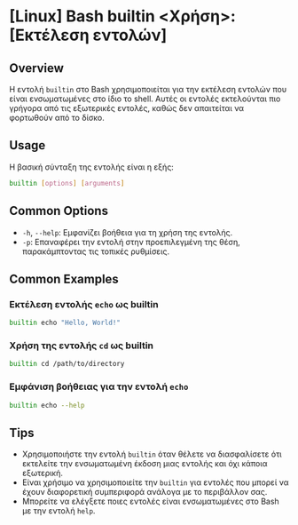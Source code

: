 # [Linux] Bash builtin <Χρήση>: [Εκτέλεση εντολών]

## Overview
Η εντολή `builtin` στο Bash χρησιμοποιείται για την εκτέλεση εντολών που είναι ενσωματωμένες στο ίδιο το shell. Αυτές οι εντολές εκτελούνται πιο γρήγορα από τις εξωτερικές εντολές, καθώς δεν απαιτείται να φορτωθούν από το δίσκο.

## Usage
Η βασική σύνταξη της εντολής είναι η εξής:

```bash
builtin [options] [arguments]
```

## Common Options
- `-h`, `--help`: Εμφανίζει βοήθεια για τη χρήση της εντολής.
- `-p`: Επαναφέρει την εντολή στην προεπιλεγμένη της θέση, παρακάμπτοντας τις τοπικές ρυθμίσεις.

## Common Examples

### Εκτέλεση εντολής `echo` ως builtin
```bash
builtin echo "Hello, World!"
```

### Χρήση της εντολής `cd` ως builtin
```bash
builtin cd /path/to/directory
```

### Εμφάνιση βοήθειας για την εντολή `echo`
```bash
builtin echo --help
```

## Tips
- Χρησιμοποιήστε την εντολή `builtin` όταν θέλετε να διασφαλίσετε ότι εκτελείτε την ενσωματωμένη έκδοση μιας εντολής και όχι κάποια εξωτερική.
- Είναι χρήσιμο να χρησιμοποιείτε την `builtin` για εντολές που μπορεί να έχουν διαφορετική συμπεριφορά ανάλογα με το περιβάλλον σας.
- Μπορείτε να ελέγξετε ποιες εντολές είναι ενσωματωμένες στο Bash με την εντολή `help`.